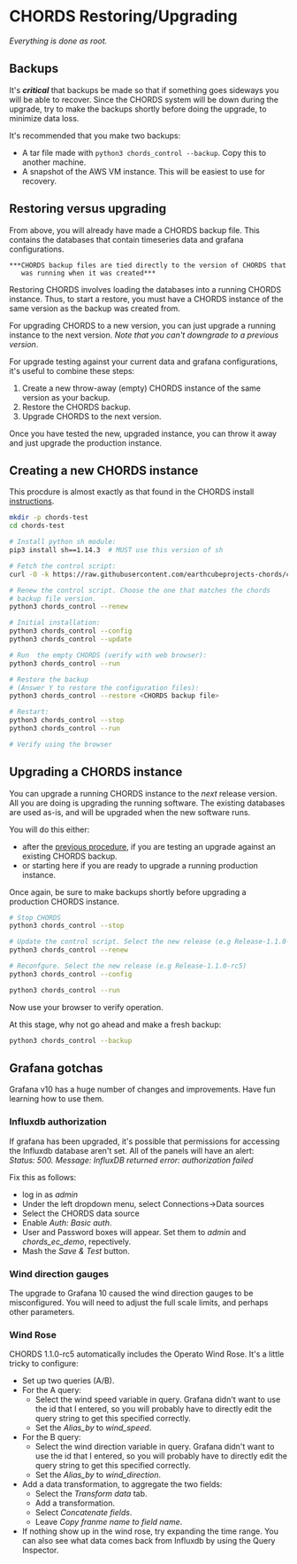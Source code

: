 # CHORDS Restoring/Upgrading


*Everything is done as root.*

## Backups

It's ***critical*** that backups be made so that if something goes sideways
you will be able to recover. Since the CHORDS system will be down during
the upgrade, try to make the backups shortly before doing the upgrade, to 
minimize data loss.

It's recommended that you make two backups:

  - A tar file made with `python3 chords_control --backup`. Copy this to
    another machine.
  - A snapshot of the AWS VM instance. This will be easiest to use for
    recovery.

## Restoring versus upgrading

From above, you will already have made a CHORDS backup file. This contains
the databases that contain timeseries data and grafana configurations.

    ***CHORDS backup files are tied directly to the version of CHORDS that
       was running when it was created***

Restoring CHORDS involves loading the databases into a running CHORDS instance.
Thus, to start a restore, you must have a CHORDS instance of the same version as
the backup was created from.

For upgrading CHORDS to a new version, you can just upgrade a running instance to
the next version. *Note that you can't downgrade to a previous version*.

For upgrade testing against your current data and grafana configurations,
it's useful to combine these steps:

  1. Create a new throw-away (empty) CHORDS instance of the
     same version as your backup.
  2. Restore the CHORDS backup.
  3. Upgrade CHORDS to the next version.

Once you have tested the new, upgraded instance, you can throw it away
and just upgrade the production instance.

## Creating a new CHORDS instance 

This procdure is almost exactly as that found in the CHORDS install
[instructions](https://earthcubeprojects-chords.github.io/chords-docs/gettingstarted/os/).  

```sh
mkdir -p chords-test
cd chords-test

# Install python sh module:
pip3 install sh==1.14.3  # MUST use this version of sh

# Fetch the control script:
curl -O -k https://raw.githubusercontent.com/earthcubeprojects-chords/chords/master/chords_control

# Renew the control script. Choose the one that matches the chords
# backup file version.
python3 chords_control --renew

# Initial installation:
python3 chords_control --config
python3 chords_control --update

# Run  the empty CHORDS (verify with web browser):
python3 chords_control --run

# Restore the backup
# (Answer Y to restore the configuration files):
python3 chords_control --restore <CHORDS backup file>

# Restart:
python3 chords_control --stop
python3 chords_control --run

# Verify using the browser
```

## Upgrading a CHORDS instance

You can upgrade a running CHORDS instance to the *next* release version. All you
are doing is upgrading the running software. The existing databases are used as-is, and will be
upgraded when the new software runs.

You will do this either:
  - after the [previous procedure](#creating-a-new-chords-instance), if you are testing an upgrade
    against an existing CHORDS backup. 
  - or starting here if you are ready to upgrade a running production instance. 

Once again, be sure to make backups shortly before upgrading a
production CHORDS instance.

```sh
# Stop CHORDS
python3 chords_control --stop

# Update the control script. Select the new release (e.g Release-1.1.0-rc5.
python3 chords_control --renew

# Reconfgure. Select the new release (e.g Release-1.1.0-rc5)
python3 chords_control --config

python3 chords_control --run
```

Now use your browser to verify operation.

At this stage, why not go ahead and make a fresh backup:
```sh
python3 chords_control --backup
```

## Grafana gotchas

Grafana v10 has a huge number of changes and improvements. Have fun 
learning how to use them.

### Influxdb authorization

If grafana has been upgraded, it's possible that permissions for accessing the
Influxdb database aren't set. All of the panels will have an alert:    
    *Status: 500. Message: InfluxDB returned error: authorization failed*

Fix this as follows:
  - log in as *admin*
  - Under the left dropdown menu, select Connections->Data sources
  - Select the CHORDS data source
  - Enable *Auth: Basic auth*.
  - User and Password boxes will appear. Set them to *admin* and *chords_ec_demo*, repectively.
  - Mash the *Save & Test* button.

### Wind direction gauges

The upgrade to Grafana 10 caused the wind direction gauges to be misconfigured. You
will need to adjust the full scale limits, and perhaps other parameters.

### Wind Rose

CHORDS 1.1.0-rc5 automatically includes the Operato Wind Rose. It's a little tricky to configure:

  - Set up two queries (A/B). 
  - For the A query:
    - Select the wind speed variable in query. Grafana didn't want to use the 
      id that I entered, so you will probably have to directly edit the query string 
      to get this specified correctly.
    - Set the *Alias_by* to *wind_speed*.
  - For the B query:
     - Select the wind direction variable in query. Grafana didn't want to use the 
      id that I entered, so you will probably have to directly edit the query string 
      to get this specified correctly.
    - Set the *Alias_by* to *wind_direction*.
  - Add a data transformation, to aggregate the two fields:
    - Select the *Transform data* tab.
    - Add a transformation.
    - Select *Concatenate fields*.
    - Leave *Copy franme name to field name*.
  - If nothing show up in the wind rose, try expanding
    the time range. You can also see what data comes back from Influxdb
    by using the Query Inspector.

   
